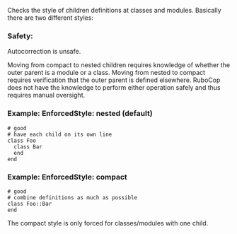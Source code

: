 Checks the style of children definitions at classes and
modules. Basically there are two different styles:

### Safety:

Autocorrection is unsafe.

Moving from compact to nested children requires knowledge of whether the
outer parent is a module or a class. Moving from nested to compact requires
verification that the outer parent is defined elsewhere. RuboCop does not
have the knowledge to perform either operation safely and thus requires
manual oversight.

### Example: EnforcedStyle: nested (default)
    # good
    # have each child on its own line
    class Foo
      class Bar
      end
    end

### Example: EnforcedStyle: compact
    # good
    # combine definitions as much as possible
    class Foo::Bar
    end

The compact style is only forced for classes/modules with one child.